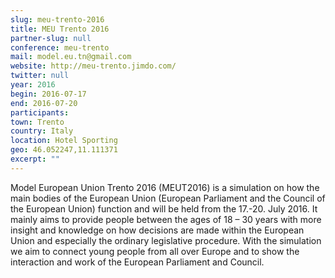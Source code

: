 ```yaml
---
slug: meu-trento-2016
title: MEU Trento 2016
partner-slug: null
conference: meu-trento
mail: model.eu.tn@gmail.com
website: http://meu-trento.jimdo.com/
twitter: null
year: 2016
begin: 2016-07-17
end: 2016-07-20
participants:
town: Trento
country: Italy
location: Hotel Sporting
geo: 46.052247,11.111371
excerpt: ""
---
```


Model European Union Trento 2016 (MEUT2016) is a simulation on how the main bodies of the European Union (European Parliament and the Council of the European Union) function and will be held from the 17.-20. July 2016. It mainly aims to provide people between the ages of 18 – 30 years with more insight and knowledge on how decisions are made within the European Union and especially the ordinary legislative procedure. With the simulation we aim to connect young people from all over Europe and to show the interaction and work of the European Parliament and Council.
